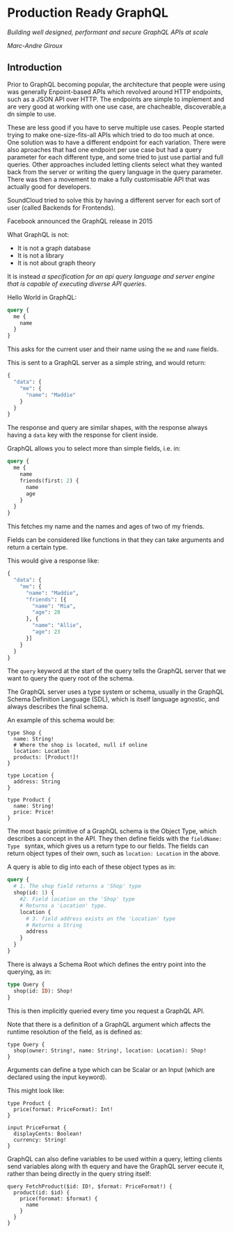 # Production Ready GraphQL

*Building well designed, performant and secure GraphQL APIs at scale*

*Marc-Andre Giroux*

## Introduction

Prior to GraphQL becoming popular, the architecture that people were using was generally Enpoint-based APIs which revolved around HTTP endpoints, such as a JSON API over HTTP. The endpoints are simple to implement and are very good at working with one use case, are chacheable, discoverable,a dn simple to use. 

These are less good if you have to serve multiple use cases. People started trying to make one-size-fits-all APIs which tried to do too much at once. One solution was to have a different endpoint for each variation. There were also aproaches that had one endpoint per use case but had a query parameter for each different type, and some tried to just use partial and full queries. Other approaches included letting clients select what they wanted back from the server or writing the query language in the query parameter. There was then a movement to make a fully customisable API that was actually good for developers. 

SoundCloud tried to solve this by having a different server for each sort of user (called Backends for Frontends).

Facebook announced the GraphQL release in 2015

What GraphQL is not:
* It is not a graph database
* It is not a library
* It is not about graph theory

It is instead *a specification for an api query language and server engine that is capable of executing diverse API queries*.

Hello World in GraphQL:

```graphql
query {
  me {
    name
  }
}
```

This asks for the current user and their name using the `me` and `name` fields.

This is sent to a GraphQL server as a simple string, and would return:

```graphql
{
  "data": {
    "me": {
      "name": "Maddie"
    }
  }
}
```

The response and query are similar shapes, with the response always having a `data` key with the response for client inside.

GraphQL allows you to select more than simple fields, i.e. in:

```graphql
query {
  me {
    name
    friends(first: 2) {
      name
      age
    }
  }
}
```

This fetches my name and the names and ages of two of my friends. 

Fields can be considered like functions in that they can take arguments and return a certain type.

This would give a response like:

```graphql
{
  "data": {
    "me": {
      "name": "Maddie",
      "friends": [{
        "name": "Mia",
        "age": 28
      }, {
        "name": "Allie",
        "age": 23
      }]
    }
  }
}
```

The `query` keyword at the start of the query tells the GraphQL server that we want to query the query root of the schema.

The GraphQL server uses a type system or schema, usually in the GraphQL Schema Definition Language (SDL), which is itself language agnostic, and always describes the final schema.

An example of this schema would be:

```
type Shop {
  name: String!
  # Where the shop is located, null if online
  location: Location
  products: [Product!]!
}

type Location {
  address: String
}

type Product {
  name: String!
  price: Price!
}
```

The most basic primitive of a GraphQL schema is the Object Type, which describes a concept in the API. They then define fields with the `fieldName: Type ` syntax, which gives us a return type to our fields. The fields can return object types of their own, such as `location: Location` in the above. 

A query is able to dig into each of these object types as in:

```graphql
query {
  # 1. The shop field returns a 'Shop' type
  shop(id: 1) {
    #2. Field location on the 'Shop' type
    # Returns a 'Location' type.
    location {
      # 3. field address exists on the 'Location' type
      # Returns a String
      address
    }
  }
}
```

There is always a Schema Root which defines the entry point into the querying, as in:

```graphQL
type Query {
  shop(id: ID): Shop!
}
```

This is then implicitly queried every time you request a GraphQL API.

Note that there is a definition of a GraphQL argument which affects the runtime resolution of the field, as is defined as:

```
type Query {
  shop(owner: String!, name: String!, location: Location): Shop!
}
```

Arguments can define a type which can be Scalar or an Input (which are declared using the input keyword). 

This might look like:

```
type Product {
  price(format: PriceFormat): Int!
}

input PriceFormat {
  displayCents: Boolean!
  currency: String!
}
```

GraphQL can also define variables to be used within a query, letting clients send variables along with th equery and have the GraphQL server eecute it, rather than being directly in the query string itself:

```
query FetchProduct($id: ID!, $format: PriceFormat!) {
  product(id: $id) {
    price(foromat: $format) {
      name
    }
  }
}
```

